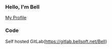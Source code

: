 ### Hello, I'm Bell
[My Profile](https://profile.softbell.net/)

### Code
Self hosted GitLab(https://gitlab.bellsoft.net/Bell)
